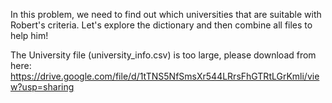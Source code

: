 In this problem, we need to find out which universities that are suitable with Robert's criteria.
Let's explore the dictionary and then combine all files to help him!

The University file (university_info.csv) is too large, please download from here:
https://drive.google.com/file/d/1tTNS5NfSmsXr544LRrsFhGTRtLGrKmli/view?usp=sharing
